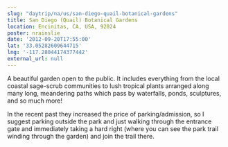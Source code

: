 ```yaml
---
slug: "daytrip/na/us/san-diego-quail-botanical-gardens"
title: San Diego (Quail) Botanical Gardens
location: Encinitas, CA, USA, 92024
poster: nrainslie
date: '2012-09-20T17:55:00'
lat: '33.05282609644715'
lng: '-117.28044174377442'
external_url: null
---
```


A beautiful garden open to the public. It includes everything from the local coastal sage-scrub communities to lush tropical plants arranged along many long, meandering paths which pass by waterfalls, ponds, sculptures, and so much more!

In the recent past they increased the price of parking/admission, so I suggest parking outside the park and just walking through the entrance gate and immediately taking a hard right (where you can see the park trail winding through the garden) and join the trail there.
